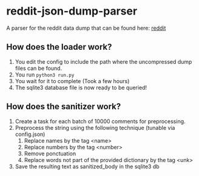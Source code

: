 # reddit-json-dump-parser

A parser for the reddit data dump that can be found here: [reddit](https://www.reddit.com/r/datasets/comments/3bxlg7/i_have_every_publicly_available_reddit_comment/)

## How does the loader work?

1. You edit the config to include the path where the uncompressed dump files can be found.
2. You run `python3 run.py`
3. You wait for it to complete (Took a few hours)
4. The sqlite3 database file is now ready to be queried!

## How does the sanitizer work?

1. Create a task for each batch of 10000 comments for preprocessing.
2. Preprocess the string using the following technique (tunable via config.json)
    1. Replace names by the tag \<name>
    2. Replace numbers by the tag \<number>
    3. Remove ponctuation
    4. Replace words not part of the provided dictionary by the tag \<unk>
3. Save the resulting text as sanitized_body in the sqlite3 db
